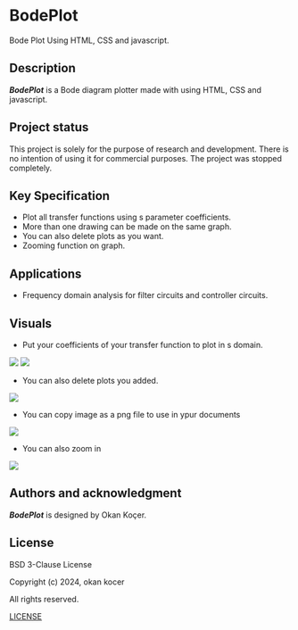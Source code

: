 # BodePlot
Bode Plot Using HTML, CSS and javascript.

## Description

***BodePlot*** is a Bode diagram plotter made with using HTML, CSS and javascript.
	
## Project status

  This project is solely for the purpose of research and development. There is no intention of using it for commercial purposes. The project was stopped completely.  

## Key Specification

- Plot all transfer functions using s parameter coefficients.
- More than one drawing can be made on the same graph.
- You can also delete plots as you want.
- Zooming function on graph.
 
## Applications

- Frequency domain analysis for filter circuits and controller circuits.
	
## Visuals

- Put your coefficients of your transfer function to plot  in s domain.
  
![](https://github.com/user-attachments/assets/1a2f4fb1-62cd-431c-9086-5bb586ecc12a)
![](https://github.com/user-attachments/assets/a4ebc1e2-dabf-44b9-8363-b5ec5a159f3f)

- You can also delete plots you added.
  
![](https://github.com/user-attachments/assets/4ba13dcd-6259-4324-9ef6-8b19c7571161)

- You can copy image as a png file to use in ypur documents

![](https://github.com/user-attachments/assets/57fdb59b-66eb-49bd-aba2-903c873aa07e)

- You can also zoom in

![](https://github.com/user-attachments/assets/37d48118-728b-4b19-8dac-4bde59aea385)	

## Authors and acknowledgment

***BodePlot*** is designed by Okan Koçer.

## License
	
BSD 3-Clause License
	
Copyright (c) 2024, okan kocer
	
All rights reserved.
	
[LICENSE](LICENSE)
